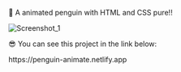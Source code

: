 <div align="left">
  <p>🐧 A animated penguin with HTML and CSS pure!!</p>
  <img src="https://github.com/robert2236/Penguin-animate/assets/91293983/3c7efff2-5854-404c-8666-1b6c40e99555" alt="Screenshot_1">
  <p>😎 You can see this project in the link below:</p>
  <p>https://penguin-animate.netlify.app</p>
</div>

